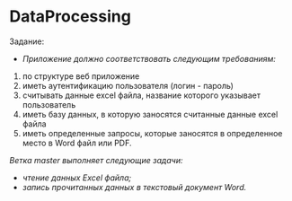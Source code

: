 # DataProcessing
Задание:

- *Приложение должно соответствовать следующим требованиям:*

1.	по структуре  веб приложение
2.	иметь аутентификацию пользователя (логин - пароль)
3.	считывать данные excel файла, название которого указывает пользователь
4.	иметь базу данных, в которую заносятся считанные данные excel файла
5.	иметь определенные запросы, которые заносятся в определенное место  в Word файл или PDF.

*Ветка master выполняет следующие задачи:*
- *чтение данных Excel файла;*
- *запись прочитанных данных в текстовый документ Word.*
